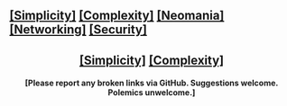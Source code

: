## [[Simplicity]](simplicity.md) [[Complexity]](complexity.md) [[Neomania]](neomania.md) [[Networking]](networking.md) [[Security]](security.md)

<h2 style="text-align:center">
<a href="simplicity.md">[Simplicity]</a>
<a href="complexity.md">[Complexity]</a>
</h2>

<h4 style="text-align:center">
[Please report any broken links via GitHub. Suggestions welcome. Polemics unwelcome.]
</h4>
